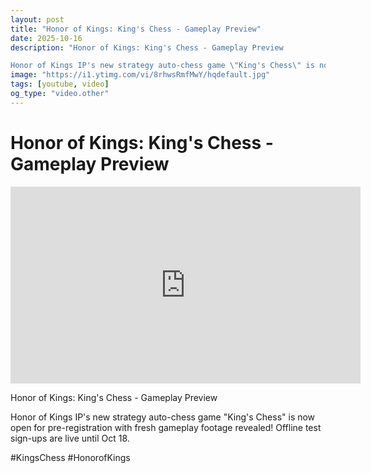 ```yaml
---
layout: post
title: "Honor of Kings: King's Chess - Gameplay Preview"
date: 2025-10-16
description: "Honor of Kings: King's Chess - Gameplay Preview

Honor of Kings IP's new strategy auto-chess game \"King's Chess\" is now open for pre-registration with..."
image: "https://i1.ytimg.com/vi/8rhwsRmfMwY/hqdefault.jpg"
tags: [youtube, video]
og_type: "video.other"
---
```


<script type="application/ld+json">
{
  "@context": "http://schema.org",
  "@type": "VideoObject",
  "name": "Honor of Kings: King's Chess - Gameplay Preview",
  "description": "Honor of Kings: King's Chess - Gameplay Preview\n\nHonor of Kings IP's new strategy auto-chess game \\\"King's Chess\\\" is now open for pre-registration with fresh gameplay footage revealed! Offline test sign-ups are live until Oct 18. \n\n#KingsChess #HonorofKings",
  "thumbnailUrl": "https://i1.ytimg.com/vi/8rhwsRmfMwY/hqdefault.jpg",
  "uploadDate": "2025-10-16T08:04:02",
  "embedUrl": "https://www.youtube.com/embed/8rhwsRmfMwY",
  "publisher": {
    "@type": "Person",
    "name": "Celo Zaga"
  },
  "mainEntityOfPage": {
    "@type": "WebPage",
    "@id": "https://celozaga.github.io/2025/10/16/honor-of-kings:-king's-chess---gameplay-preview-8rhwsRmfMwY.html"
  },
  "duration": "PT0M0S"
}
</script>

<script type="application/ld+json">
{
  "@context": "http://schema.org",
  "@type": "BlogPosting",
  "headline": "Honor of Kings: King's Chess - Gameplay Preview",
  "image": "https://i1.ytimg.com/vi/8rhwsRmfMwY/hqdefault.jpg",
  "publisher": {
    "@type": "Person",
    "name": "Celo Zaga"
  },
  "url": "https://celozaga.github.io/2025/10/16/honor-of-kings:-king's-chess---gameplay-preview-8rhwsRmfMwY.html",
  "datePublished": "2025-10-16T08:04:02",
  "dateCreated": "2025-10-16T08:04:02",
  "dateModified": "2025-10-16T08:04:02",
  "description": "Honor of Kings: King's Chess - Gameplay Preview\n\nHonor of Kings IP's new strategy auto-chess game \\\"King's Chess\\\" is now open for pre-registration with...",
  "author": {
    "@type": "Person",
    "name": "Celo Zaga"
  },
  "mainEntityOfPage": {
    "@type": "WebPage",
    "@id": "https://celozaga.github.io/2025/10/16/honor-of-kings:-king's-chess---gameplay-preview-8rhwsRmfMwY.html"
  }
}
</script>

<h1 class="youtube-post-title">Honor of Kings: King's Chess - Gameplay Preview</h1>

<iframe width="560" height="315" src="https://www.youtube.com/embed/8rhwsRmfMwY" class="youtube-post-embed" frameborder="0" allowfullscreen></iframe>

<p class="youtube-post-description">Honor of Kings: King's Chess - Gameplay Preview

Honor of Kings IP's new strategy auto-chess game "King's Chess" is now open for pre-registration with fresh gameplay footage revealed! Offline test sign-ups are live until Oct 18. 

#KingsChess #HonorofKings</p>
